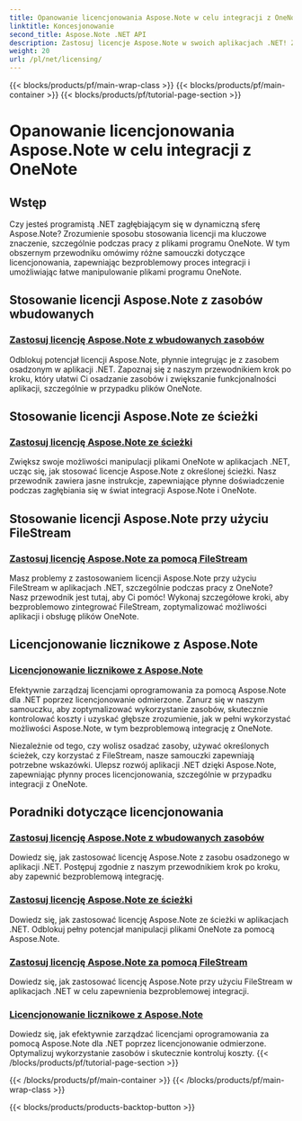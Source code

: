 ```yaml
---
title: Opanowanie licencjonowania Aspose.Note w celu integracji z OneNote
linktitle: Koncesjonowanie
second_title: Aspose.Note .NET API
description: Zastosuj licencje Aspose.Note w swoich aplikacjach .NET! Zapoznaj się z przewodnikami krok po kroku dotyczącymi osadzania zasobów, korzystania ze ścieżek, FileStream i wydajnego licencjonowania licznikowego.
weight: 20
url: /pl/net/licensing/
---
```


{{< blocks/products/pf/main-wrap-class >}}
{{< blocks/products/pf/main-container >}}
{{< blocks/products/pf/tutorial-page-section >}}

# Opanowanie licencjonowania Aspose.Note w celu integracji z OneNote

## Wstęp

Czy jesteś programistą .NET zagłębiającym się w dynamiczną sferę Aspose.Note? Zrozumienie sposobu stosowania licencji ma kluczowe znaczenie, szczególnie podczas pracy z plikami programu OneNote. W tym obszernym przewodniku omówimy różne samouczki dotyczące licencjonowania, zapewniając bezproblemowy proces integracji i umożliwiając łatwe manipulowanie plikami programu OneNote.

## Stosowanie licencji Aspose.Note z zasobów wbudowanych
### [Zastosuj licencję Aspose.Note z wbudowanych zasobów](./apply-license-embedded-resource/)

Odblokuj potencjał licencji Aspose.Note, płynnie integrując je z zasobem osadzonym w aplikacji .NET. Zapoznaj się z naszym przewodnikiem krok po kroku, który ułatwi Ci osadzanie zasobów i zwiększanie funkcjonalności aplikacji, szczególnie w przypadku plików OneNote.

## Stosowanie licencji Aspose.Note ze ścieżki
### [Zastosuj licencję Aspose.Note ze ścieżki](./apply-license-from-path/)

Zwiększ swoje możliwości manipulacji plikami OneNote w aplikacjach .NET, ucząc się, jak stosować licencje Aspose.Note z określonej ścieżki. Nasz przewodnik zawiera jasne instrukcje, zapewniające płynne doświadczenie podczas zagłębiania się w świat integracji Aspose.Note i OneNote.

## Stosowanie licencji Aspose.Note przy użyciu FileStream
### [Zastosuj licencję Aspose.Note za pomocą FileStream](./apply-license-using-filestream/)

Masz problemy z zastosowaniem licencji Aspose.Note przy użyciu FileStream w aplikacjach .NET, szczególnie podczas pracy z OneNote? Nasz przewodnik jest tutaj, aby Ci pomóc! Wykonaj szczegółowe kroki, aby bezproblemowo zintegrować FileStream, zoptymalizować możliwości aplikacji i obsługę plików OneNote.

## Licencjonowanie licznikowe z Aspose.Note
### [Licencjonowanie licznikowe z Aspose.Note](./metered-licensing/)

Efektywnie zarządzaj licencjami oprogramowania za pomocą Aspose.Note dla .NET poprzez licencjonowanie odmierzone. Zanurz się w naszym samouczku, aby zoptymalizować wykorzystanie zasobów, skutecznie kontrolować koszty i uzyskać głębsze zrozumienie, jak w pełni wykorzystać możliwości Aspose.Note, w tym bezproblemową integrację z OneNote.

Niezależnie od tego, czy wolisz osadzać zasoby, używać określonych ścieżek, czy korzystać z FileStream, nasze samouczki zapewniają potrzebne wskazówki. Ulepsz rozwój aplikacji .NET dzięki Aspose.Note, zapewniając płynny proces licencjonowania, szczególnie w przypadku integracji z OneNote.
## Poradniki dotyczące licencjonowania
### [Zastosuj licencję Aspose.Note z wbudowanych zasobów](./apply-license-embedded-resource/)
Dowiedz się, jak zastosować licencję Aspose.Note z zasobu osadzonego w aplikacji .NET. Postępuj zgodnie z naszym przewodnikiem krok po kroku, aby zapewnić bezproblemową integrację.
### [Zastosuj licencję Aspose.Note ze ścieżki](./apply-license-from-path/)
Dowiedz się, jak zastosować licencję Aspose.Note ze ścieżki w aplikacjach .NET. Odblokuj pełny potencjał manipulacji plikami OneNote za pomocą Aspose.Note.
### [Zastosuj licencję Aspose.Note za pomocą FileStream](./apply-license-using-filestream/)
Dowiedz się, jak zastosować licencję Aspose.Note przy użyciu FileStream w aplikacjach .NET w celu zapewnienia bezproblemowej integracji.
### [Licencjonowanie licznikowe z Aspose.Note](./metered-licensing/)
Dowiedz się, jak efektywnie zarządzać licencjami oprogramowania za pomocą Aspose.Note dla .NET poprzez licencjonowanie odmierzone. Optymalizuj wykorzystanie zasobów i skutecznie kontroluj koszty.
{{< /blocks/products/pf/tutorial-page-section >}}

{{< /blocks/products/pf/main-container >}}
{{< /blocks/products/pf/main-wrap-class >}}

{{< blocks/products/products-backtop-button >}}
